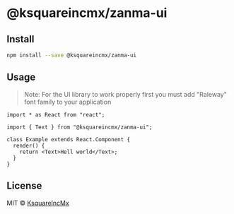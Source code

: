 # @ksquareincmx/zanma-ui

## Install

```bash
npm install --save @ksquareincmx/zanma-ui
```

## Usage

> Note:
> For the UI library to work properly first you must
> add "Raleway" font family to your application

```tsx
import * as React from "react";

import { Text } from "@ksquareincmx/zanma-ui";

class Example extends React.Component {
  render() {
    return <Text>Hell world</Text>;
  }
}
```

## License

MIT © [KsquareIncMx](https://github.com/ksquareincmx)
